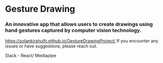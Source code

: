 # Gesture Drawing
### An innovative app that allows users to create drawings using hand gestures captured by computer vision technology.
https://solankirahulfr.github.io/GestureDrawingProject/
If you encounter any issues or have suggestions, please reach out.

Stack - React/ Mediapipe

